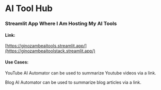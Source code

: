 # AI Tool Hub

### Streamlit App Where I Am Hosting My AI Tools

#### Link: 

[https://ginozambeaitools.streamlit.app/](https://ginozambeaitoolstack.streamlit.app/)

#### Use Cases:

YouTube AI Automator can be used to summarize Youtube videos via a link.

Blog AI Automator can be used to summarize blog articles via a link.


